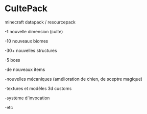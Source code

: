 # CultePack
 minecraft datapack / resourcepack
 
-1 nouvelle dimension (culte)

-10 nouveaux biomes

-30+ nouvelles structures

-5 boss

-de nouveaux items

-nouvelles mécaniques (amélioration de chien, de sceptre magique)

-textures et modèles 3d customs

-système d'invocation

-etc 
